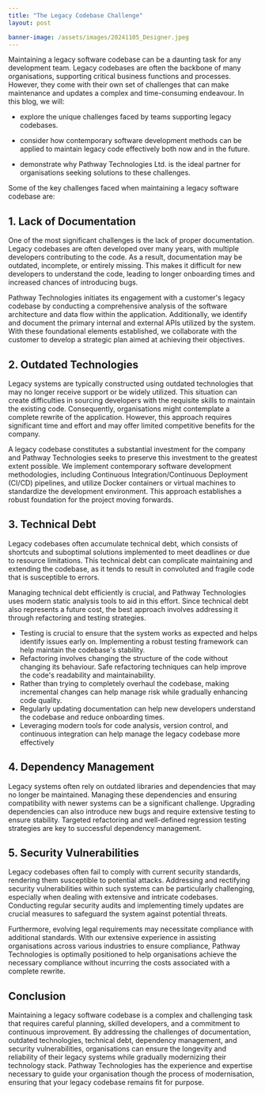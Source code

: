 ```yaml
---
title: "The Legacy Codebase Challenge"
layout: post

banner-image: /assets/images/20241105_Designer.jpeg
---
```


Maintaining a legacy software codebase can be a daunting task for any development team. Legacy codebases are often the backbone of many organisations, supporting critical business functions and processes. However, they come with their own set of challenges that can make maintenance and updates a complex and time-consuming endeavour. In this blog, we will:

- explore the unique challenges faced by teams supporting legacy codebases.

- consider how contemporary software development methods can be applied to maintain legacy code effectively both now and in the future.

- demonstrate why Pathway Technologies Ltd. is the ideal partner for organisations seeking solutions to these challenges.

Some of the key challenges faced when maintaining a legacy software codebase are:

## 1. Lack of Documentation

One of the most significant challenges is the lack of proper documentation. Legacy codebases are often developed over many years, with multiple developers contributing to the code. As a result, documentation may be outdated, incomplete, or entirely missing. This makes it difficult for new developers to understand the code, leading to longer onboarding times and increased chances of introducing bugs.

Pathway Technologies initiates its engagement with a customer's legacy codebase by conducting a comprehensive analysis of the software architecture and data flow within the application. Additionally, we identify and document the primary internal and external APIs utilized by the system. With these foundational elements established, we collaborate with the customer to develop a strategic plan aimed at achieving their objectives.

## 2. Outdated Technologies

Legacy systems are typically constructed using outdated technologies that may no longer receive support or be widely utilized. This situation can create difficulties in sourcing developers with the requisite skills to maintain the existing code. Consequently, organisations might contemplate a complete rewrite of the application. However, this approach requires significant time and effort and may offer limited competitive benefits for the company.

A legacy codebase constitutes a substantial investment for the company and Pathway Technologies seeks to preserve this investment to the greatest extent possible. We implement contemporary software development methodologies, including Continuous Integration/Continuous Deployment (CI/CD) pipelines, and utilize Docker containers or virtual machines to standardize the development environment. This approach establishes a robust foundation for the project moving forwards.

## 3. Technical Debt

Legacy codebases often accumulate technical debt, which consists of shortcuts and suboptimal solutions implemented to meet deadlines or due to resource limitations. This technical debt can complicate maintaining and extending the codebase, as it tends to result in convoluted and fragile code that is susceptible to errors.

Managing technical debt efficiently is crucial, and Pathway Technologies uses modern static analysis tools to aid in this effort. Since technical debt also represents a future cost, the best approach involves addressing it through refactoring and testing strategies.

- Testing is crucial to ensure that the system works as expected and helps identify issues early on. Implementing a robust testing framework can help maintain the codebase's stability.
- Refactoring involves changing the structure of the code without changing its behaviour. Safe refactoring techniques can help improve the code's readability and maintainability.
- Rather than trying to completely overhaul the codebase, making incremental changes can help manage risk while gradually enhancing code quality.
- Regularly updating documentation can help new developers understand the codebase and reduce onboarding times.
- Leveraging modern tools for code analysis, version control, and continuous integration can help manage the legacy codebase more effectively

## 4. Dependency Management

Legacy systems often rely on outdated libraries and dependencies that may no longer be maintained. Managing these dependencies and ensuring compatibility with newer systems can be a significant challenge. Upgrading dependencies can also introduce new bugs and require extensive testing to ensure stability. Targeted refactoring and well-defined regression testing strategies are key to successful dependency management.

## 5. Security Vulnerabilities

Legacy codebases often fail to comply with current security standards, rendering them susceptible to potential attacks. Addressing and rectifying security vulnerabilities within such systems can be particularly challenging, especially when dealing with extensive and intricate codebases. Conducting regular security audits and implementing timely updates are crucial measures to safeguard the system against potential threats.

Furthermore, evolving legal requirements may necessitate compliance with additional standards. With our extensive experience in assisting organisations across various industries to ensure compliance, Pathway Technologies is optimally positioned to help organisations achieve the necessary compliance without incurring the costs associated with a complete rewrite.

## Conclusion

Maintaining a legacy software codebase is a complex and challenging task that requires careful planning, skilled developers, and a commitment to continuous improvement. By addressing the challenges of documentation, outdated technologies, technical debt, dependency management, and security vulnerabilities, organisations can ensure the longevity and reliability of their legacy systems while gradually modernizing their technology stack. Pathway Technologies has the experience and expertise necessary to guide your organisation though the process of modernisation, ensuring that your legacy codebase remains fit for purpose.

 